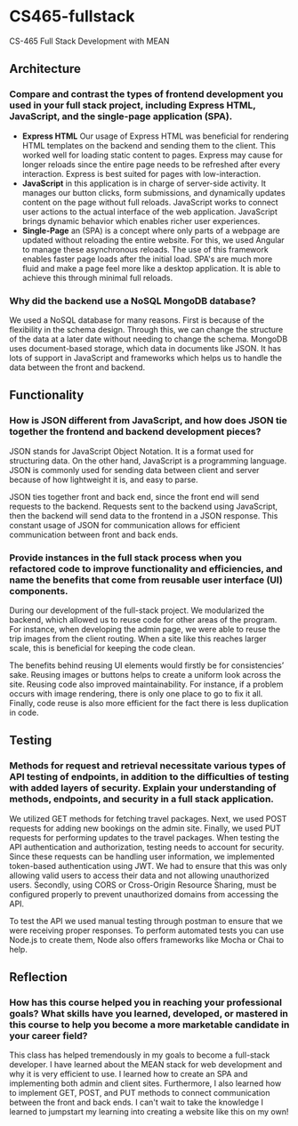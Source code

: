 # CS465-fullstack
CS-465 Full Stack Development with MEAN


## Architecture
### Compare and contrast the types of frontend development you used in your full stack project, including Express HTML, JavaScript, and the single-page application (SPA).
  - **Express HTML** Our usage of Express HTML was beneficial for rendering HTML templates on the backend and sending them to the client. This worked well for loading static content to pages. Express may cause for longer reloads since the entire page needs to be refreshed after every interaction. Express is best suited for pages with low-interaction.
  - **JavaScript** in this application is in charge of server-side activity. It manages our button clicks, form submissions, and dynamically updates content on the page without full reloads. JavaScript works to connect user actions to the actual interface of the web application. JavaScript brings dynamic behavior which enables richer user experiences.
  - **Single-Page** an (SPA) is a concept where only parts of a webpage are updated without reloading the entire website. For this, we used Angular to manage these asynchronous reloads. The use of this framework enables faster page loads after the initial load. SPA's are much more fluid and make a page feel more like a desktop application. It is able to achieve this through minimal full reloads.
### Why did the backend use a NoSQL MongoDB database?
  We used a NoSQL database for many reasons. First is because of the flexibility in the schema design. Through this, we can change the structure of the data at a later date without needing to change the schema. MongoDB uses document-based storage, which data in documents like JSON. It has lots of support in JavaScript and frameworks which helps us to handle the data between the front and backend.

## Functionality
### How is JSON different from JavaScript, and how does JSON tie together the frontend and backend development pieces?
 JSON stands for JavaScript Object Notation. It is a format used for structuring data. On the other hand, JavaScript is a programming language. JSON is commonly used for sending data between client and server because of how lightweight it is, and easy to parse.

 JSON ties together front and back end, since the front end will send requests to the backend. Requests sent to the backend using JavaScript, then the backend will send data to the frontend in a JSON response. This constant usage of JSON for communication allows for efficient communication between front and back ends.

### Provide instances in the full stack process when you refactored code to improve functionality and efficiencies, and name the benefits that come from reusable user interface (UI) components.
  During our development of the full-stack project. We modularized the backend, which allowed us to reuse code for other areas of the program. For instance, when developing the admin page, we were able to reuse the trip images from the client routing. When a site like this reaches larger scale, this is beneficial for keeping the code clean.

The benefits behind reusing UI elements would firstly be for consistencies’ sake. Reusing images or buttons helps to create a uniform look across the site. Reusing code also improved maintainability. For instance, if a problem occurs with image rendering, there is only one place to go to fix it all. Finally, code reuse is also more efficient for the fact there is less duplication in code.
## Testing
### Methods for request and retrieval necessitate various types of API testing of endpoints, in addition to the difficulties of testing with added layers of security. Explain your understanding of methods, endpoints, and security in a full stack application.
We utilized GET methods for fetching travel packages. Next, we used POST requests for adding new bookings on the admin site. Finally, we used PUT requests for performing updates to the travel packages. When testing the API authentication and authorization, testing needs to account for security. Since these requests can be handling user information, we implemented token-based authentication using JWT. We had to ensure that this was only allowing valid users to access their data and not allowing unauthorized users. Secondly, using CORS or Cross-Origin Resource Sharing, must be configured properly to prevent unauthorized domains from accessing the API.

To test the API we used manual testing through postman to ensure that we were receiving proper responses. To perform automated tests you can use Node.js to create them, Node also offers frameworks like Mocha or Chai to help.


## Reflection
### How has this course helped you in reaching your professional goals? What skills have you learned, developed, or mastered in this course to help you become a more marketable candidate in your career field?

This class has helped tremendously in my goals to become a full-stack developer. I have learned about the MEAN stack for web development and why it is very efficient to use. I learned how to create an SPA and implementing both admin and client sites. Furthermore, I also learned how to implement GET, POST, and PUT methods to connect communication between the front and back ends. I can't wait to take the knowledge I learned to jumpstart my learning into creating a website like this on my own!

